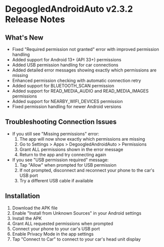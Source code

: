 # DegoogledAndroidAuto v2.3.2 Release Notes

## What's New

- Fixed "Required permission not granted" error with improved permission handling
- Added support for Android 13+ (API 33+) permissions
- Added USB permission handling for car connections
- Added detailed error messages showing exactly which permissions are missing
- Enhanced permission checking with automatic connection retry
- Added support for BLUETOOTH_SCAN permission
- Added support for READ_MEDIA_AUDIO and READ_MEDIA_IMAGES permissions
- Added support for NEARBY_WIFI_DEVICES permission
- Fixed permission handling for newer Android versions

## Troubleshooting Connection Issues

- If you still see "Missing permissions" error:
  1. The app will now show exactly which permissions are missing
  2. Go to Settings > Apps > DegoogledAndroidAuto > Permissions
  3. Grant ALL permissions shown in the error message
  4. Return to the app and try connecting again
- If you see "USB permission required" message:
  1. Tap "Allow" when prompted for USB permission
  2. If not prompted, disconnect and reconnect your phone to the car's USB port
  3. Try a different USB cable if available

## Installation

1. Download the APK file
2. Enable "Install from Unknown Sources" in your Android settings
3. Install the APK
4. Grant ALL requested permissions when prompted
5. Connect your phone to your car's USB port
6. Enable Privacy Mode in the app settings
7. Tap "Connect to Car" to connect to your car's head unit display